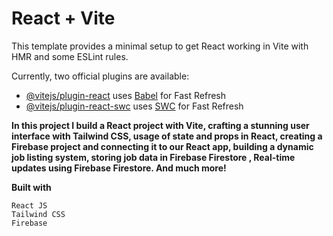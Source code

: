 # React + Vite

This template provides a minimal setup to get React working in Vite with HMR and some ESLint rules.

Currently, two official plugins are available:

- [@vitejs/plugin-react](https://github.com/vitejs/vite-plugin-react/blob/main/packages/plugin-react/README.md) uses [Babel](https://babeljs.io/) for Fast Refresh
- [@vitejs/plugin-react-swc](https://github.com/vitejs/vite-plugin-react-swc) uses [SWC](https://swc.rs/) for Fast Refresh



**In this project I build a React project with Vite, crafting a stunning user interface with Tailwind CSS, usage of state and props in React, creating a Firebase project and connecting it to our React app, building a dynamic job listing system, storing job data in Firebase Firestore , Real-time updates using Firebase Firestore. And much more!**

**Built with**
  ```
  React JS
  Tailwind CSS
  Firebase
  ```
